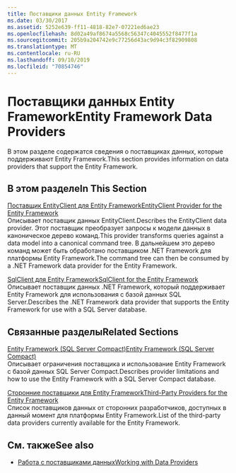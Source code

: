 ```yaml
---
title: Поставщики данных Entity Framework
ms.date: 03/30/2017
ms.assetid: 5252e639-ff11-4818-82e7-07221ed6ae23
ms.openlocfilehash: 8d02a49af8674a5568c56347c4045552f8477f1a
ms.sourcegitcommit: 205b9a204742e9c77256d43ac9d94c3f82909808
ms.translationtype: MT
ms.contentlocale: ru-RU
ms.lasthandoff: 09/10/2019
ms.locfileid: "70854746"
---
```

# <a name="entity-framework-data-providers"></a><span data-ttu-id="ebb05-102">Поставщики данных Entity Framework</span><span class="sxs-lookup"><span data-stu-id="ebb05-102">Entity Framework Data Providers</span></span>
<span data-ttu-id="ebb05-103">В этом разделе содержатся сведения о поставщиках данных, которые поддерживают Entity Framework.</span><span class="sxs-lookup"><span data-stu-id="ebb05-103">This section provides information on data providers that support the Entity Framework.</span></span>  
  
## <a name="in-this-section"></a><span data-ttu-id="ebb05-104">В этом разделе</span><span class="sxs-lookup"><span data-stu-id="ebb05-104">In This Section</span></span>  
 [<span data-ttu-id="ebb05-105">Поставщик EntityClient для Entity Framework</span><span class="sxs-lookup"><span data-stu-id="ebb05-105">EntityClient Provider for the Entity Framework</span></span>](entityclient-provider-for-the-entity-framework.md)  
 <span data-ttu-id="ebb05-106">Описывает поставщик данных EntityClient.</span><span class="sxs-lookup"><span data-stu-id="ebb05-106">Describes the EntityClient data provider.</span></span> <span data-ttu-id="ebb05-107">Этот поставщик преобразует запросы к модели данных в каноническое дерево команд.</span><span class="sxs-lookup"><span data-stu-id="ebb05-107">This provider transforms queries against a data model into a canonical command tree.</span></span> <span data-ttu-id="ebb05-108">В дальнейшем это дерево команд может быть обработано поставщиком .NET Framework для платформы Entity Framework.</span><span class="sxs-lookup"><span data-stu-id="ebb05-108">The command tree can then be consumed by a .NET Framework data provider for the Entity Framework.</span></span>  
  
 [<span data-ttu-id="ebb05-109">SqlClient для Entity Framework</span><span class="sxs-lookup"><span data-stu-id="ebb05-109">SqlClient for the Entity Framework</span></span>](sqlclient-for-the-entity-framework.md)  
 <span data-ttu-id="ebb05-110">Описывает поставщик данных .NET Framework, который поддерживает Entity Framework для использования с базой данных SQL Server.</span><span class="sxs-lookup"><span data-stu-id="ebb05-110">Describes the .NET Framework data provider that supports the Entity Framework for use with a SQL Server database.</span></span>  
  
## <a name="related-sections"></a><span data-ttu-id="ebb05-111">Связанные разделы</span><span class="sxs-lookup"><span data-stu-id="ebb05-111">Related Sections</span></span>  
 [<span data-ttu-id="ebb05-112">Entity Framework (SQL Server Compact)</span><span class="sxs-lookup"><span data-stu-id="ebb05-112">Entity Framework (SQL Server Compact)</span></span>](https://go.microsoft.com/fwlink/?LinkId=135638)  
 <span data-ttu-id="ebb05-113">Описывает ограничения поставщика и использование Entity Framework с базой данных SQL Server Compact.</span><span class="sxs-lookup"><span data-stu-id="ebb05-113">Describes provider limitations and how to use the Entity Framework with a SQL Server Compact database.</span></span>  
  
 [<span data-ttu-id="ebb05-114">Сторонние поставщики для Entity Framework</span><span class="sxs-lookup"><span data-stu-id="ebb05-114">Third-Party Providers for the Entity Framework</span></span>](https://go.microsoft.com/fwlink/?LinkId=143699)  
 <span data-ttu-id="ebb05-115">Список поставщиков данных от сторонних разработчиков, доступных в данный момент для платформы Entity Framework.</span><span class="sxs-lookup"><span data-stu-id="ebb05-115">List of the third-party data providers currently available for the Entity Framework.</span></span>  
  
## <a name="see-also"></a><span data-ttu-id="ebb05-116">См. также</span><span class="sxs-lookup"><span data-stu-id="ebb05-116">See also</span></span>

- [<span data-ttu-id="ebb05-117">Работа с поставщиками данных</span><span class="sxs-lookup"><span data-stu-id="ebb05-117">Working with Data Providers</span></span>](working-with-data-providers.md)
